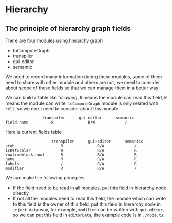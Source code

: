 # Hierarchy

## The principle of hierarchy graph fields

There are four modules using hierarchy graph

- toComputeGraph
- transpiler
- gui-editor
- semantic

We need to record many information during these modules, some of them need to
share with other module and others are not, we need to consider about scope
of these fields so that we can manage them in a better way.

We can build a table like following, `R` means the module can read this
field, `W` means the module can write, `toComputeGraph` module is only
related with `cell`, so we don't need to consider about this module.

``` text
                transpiler      gui-editor      semantic
field name          R               R/W             /
```

Here is current fields table

``` text
                    transpiler      gui-editor      semantic
stub                    R               R/W             /
isDefScalar             W               R/W             R
row(rowblock.row)       R               R/W             R
name                    R               R/W             R
labels                  /               R/W             R
modifier                R               R/W             /
```

We can make the following principles

- If the field need to be read in all modules, put this field in hierarchy
node directly
- If not all the modules need to read this field, the module which can write
to this field is the owner of this field, put this field in hierarchy node in
`inject data` way, for example, `modifier` can be written with `gui-editor`,
so we can put this field in `editorData`, the example code is in `./node.ts`.
